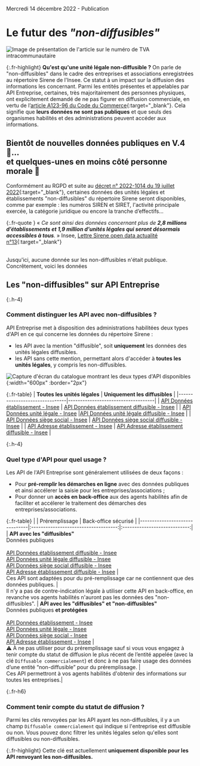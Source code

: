 Mercredi 14 décembre 2022 - Publication

# Le futur des _"non-diffusibles"_
![Image de présentation de l'article sur le numéro de TVA intracommunautaire](<%= image_path('api_entreprise/blog/non-diffusible-image-principale.png') %>)

{:.fr-highlight}
**Qu'est qu'une unité légale non-diffusible ?**
On parle de "non-diffusibles" dans le cadre des entreprises et associations enregistrées au répertoire Sirene de l'Insee. Ce statut à un impact sur la diffusion des informations les concernant.
Parmi les entités présentes et appelables par API Entreprise, certaines, très majoritairement des personnes physiques, ont explicitement demandé de ne pas figurer en diffusion commerciale, en vertu de l’[article A123-96 du Code du Commerce](https://www.legifrance.gouv.fr/codes/article_lc/LEGIARTI000031043097/){:target="_blank"}. Cela signifie que **leurs données ne sont pas publiques** et que seuls des organismes habilités et des administrations peuvent accéder aux informations.
<br>


## Bientôt de nouvelles données publiques en V.4 🎢... <br>et quelques-unes en moins côté personne morale 🛬

Conformément au RGPD et suite au [décret n° 2022-1014 du 19 juillet 2022](https://www.legifrance.gouv.fr/jorf/id/JORFTEXT000046061058){:target="_blank"}, certaines données des unités légales et établissements "non-diffusibles" du répertoire Sirene seront disponibles, comme par exemple : les numéros SIREN et SIRET, l'activité principale exercée, la catégorie juridique ou encore la tranche d’effectifs…

{:.fr-quote }
« _Ce sont ainsi des données concernant plus de **2,8 millions d’établissements et 1,9 million d’unités légales qui seront désormais accessibles à tous**._ » 
Insee, [Lettre Sirene open data actualité n°13](https://www.insee.fr/fr/information/6525081){:target="_blank"}

<br>
Jusqu'ici, aucune donnée sur les non-diffusibles n'était publique. Concrêtement, voici les données

## Les "non-diffusibles" sur API Entreprise

{:.h-4}
### Comment distinguer les API avec non-diffusibles ?

API Entreprise met à disposition des administrations habilitées deux types d'API en ce qui concerne les données du répertoire Sirene&nbsp;: 
- les API avec la mention "diffusible", soit **uniquement** les données des unités légales diffusibles.
- les API sans cette mention, permettant alors d'accéder à **toutes les unités légales**, y compris les non-diffusibles.


![Capture d'écran du catalogue montrant les deux types d'API disponibles](<%= image_path('api_entreprise/blog/non-diffusible-catalogue-deux-types-d-api.png') %>){:width="600px" :border="2px"}


{:.fr-table}
| **Toutes les unités légales** | **Uniquement les diffusibles** |
|-------------------------------|------------------------------------|
| [API Données établissement - Insee](<%= endpoint_path(uid: 'insee/etablissements') %>)         | [API Données établissement diffusible - Insee](<%= endpoint_path(uid: 'insee/etablissements_diffusibles') %>)   |
| [API Données unité légale - Insee](<%= endpoint_path(uid: 'insee/unites_legales') %>)          |[API Données unité légale diffusible - Insee](<%= endpoint_path(uid: 'insee/unites_legales_diffusibles') %>)    |
| [API Données siège social - Insee](<%= endpoint_path(uid: 'insee/siege_social') %>)          | [API Données siège social diffusible - Insee](<%= endpoint_path(uid: 'insee/siege_social_diffusibles') %>)    |
| [API Adresse établissement - Insee](<%= endpoint_path(uid: 'insee/adresse_etablissements') %>)         | [API Adresse établissement diffusible - Insee](<%= endpoint_path(uid: 'insee/adresse_etablissements_diffusibles') %>)  |

{:.h-4}
### Quel type d'API pour quel usage ?

Les API de l'API Entreprise sont généralement utilisées de deux façons&nbsp;:
- Pour **pré-remplir les démarches en ligne** avec des données publiques et ainsi accélerer la saisie pour les entreprises/associations ;
- Pour donner un **accès en back-office** aux des agents habilités afin de faciliter et accélerer le traitement des démarches des entreprises/associations.

{:.fr-table}
|   | <span class='fr-badge fr-badge--sm fr-badge--new'>Préremplissage</span>  | <span class='fr-badge fr-badge--sm fr-badge--green-archipel fr-badge--new'>Back-office sécurisé</span> |
|-------------------------------|:------------------------------------:|:----------------------------:|
| **API avec les "diffusibles"**<br/><span class='fr-badge fr-badge--sm fr-badge--grey fr'>Données publiques</span><br><br>  [API Données établissement diffusible - Insee](<%= endpoint_path(uid: 'insee/etablissements_diffusibles') %>)<br/>[API Données unité légale diffusible - Insee](<%= endpoint_path(uid: 'insee/unites_legales_diffusibles') %>)<br/>[API Données siège social diffusible - Insee](<%= endpoint_path(uid: 'insee/siege_social_diffusibles') %>)<br/>[API Adresse établissement diffusible - Insee](<%= endpoint_path(uid: 'insee/adresse_etablissements_diffusibles') %>)  |  <span style="color:#1f8d49" class="fr-icon-checkbox-circle-fill" aria-hidden="true"></span><br>Ces API sont adaptées pour du pré-remplissage car ne contiennent que des données publiques. | <span style="color:#1f8d49" class="fr-icon-checkbox-circle-line" aria-hidden="true"></span><br>Il n'y a pas de contre-indication légale à utiliser cette API en back-office, en revanche vos agents habilités n'auront pas les données des "non-diffusibles".
| **API avec les "diffusibles" et "non-diffusibles"**<br><span class='fr-badge fr-badge--sm fr-badge--white fr'>Données publiques **et protégées**</span><br><br/>  [API Données établissement - Insee](<%= endpoint_path(uid: 'insee/etablissements') %>)<br/>[API Données unité légale - Insee](<%= endpoint_path(uid: 'insee/unites_legales') %>)<br/>[API Données siège social - Insee](<%= endpoint_path(uid: 'insee/siege_social') %>)<br/>[API Adresse établissement - Insee](<%= endpoint_path(uid: 'insee/adresse_etablissements') %>) |   <span style="color:#d64d00" class="fr-icon-close-circle-line" aria-hidden="true"></span><br> ⚠️ À ne pas utiliser pour du préremplissage sauf si vous vous engagez à tenir compte du statut de diffusion le plus récent de l’entité appelée (avec la clé `Diffusable commercialement`) et donc à ne pas faire usage des données d’une entité “non-diffusible” pour du préremplissage. | <span style="color:#1f8d49" class="fr-icon-checkbox-circle-fill" aria-hidden="true"></span><br>Ces API permettront à vos agents habilités d'obtenir des informations sur toutes les entreprises.|

{:.fr-h6}
### Comment tenir compte du statut de diffusion ?
 
Parmi les clés renvoyées par les API ayant les non-diffusibles, il y a un champ `Diffusable commercialement` qui indique si l'entreprise est diffusible ou non. Vous pouvez donc filtrer les unités légales selon qu'elles sont diffusibles ou non-diffusibles.

{:.fr-highlight}
Cette clé est actuellement **uniquement disponible pour les API renvoyant les non-diffusibles.**

